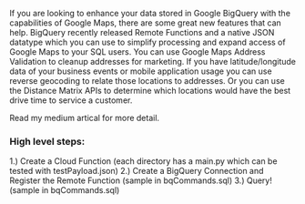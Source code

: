 If you are looking to enhance your data stored in Google BigQuery with the capabilities of Google Maps, there are some great new features that can help. BigQuery recently released Remote Functions and a native JSON datatype which you can use to simplify processing and expand access of Google Maps to your SQL users. You can use Google Maps Address Validation to cleanup addresses for marketing. If you have latitude/longitude data of your business events or mobile application usage you can use reverse geocoding to relate those locations to addresses. Or you can use the Distance Matrix APIs to determine which locations would have the best drive time to service a customer.

Read my medium artical for more detail.

<h3>High level steps:</h3>
1.) Create a Cloud Function (each directory has a main.py which can be tested with testPayload.json)  
2.) Create a BigQuery Connection and Register the Remote Function (sample in bqCommands.sql)  
3.) Query! (sample in bqCommands.sql)
